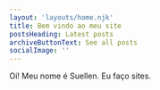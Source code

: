 ```yaml
---
layout: 'layouts/home.njk'
title: Bem vindo ao meu site
postsHeading: Latest posts
archiveButtonText: See all posts
socialImage: ''
---
```


Oi! Meu nome é Suellen. 
Eu faço sites.


